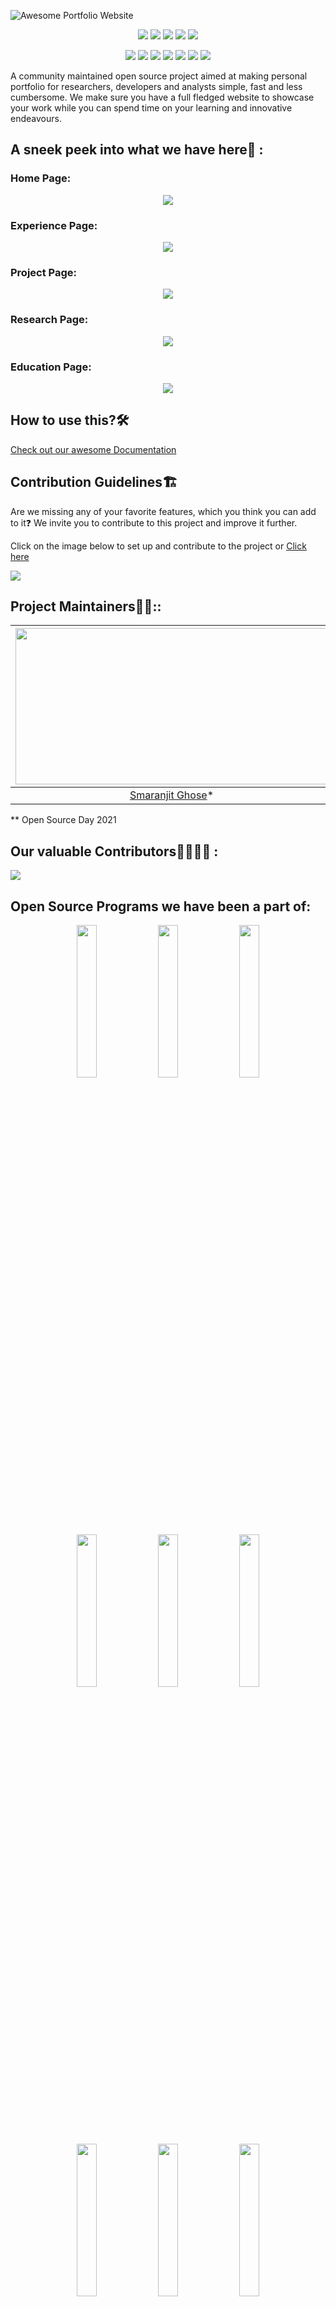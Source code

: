 ![Awesome Portfolio Website](./readme_assets/banner_apw.png)

<div align="center">

<a href="https://github.com/ishantchoudhary/awesome-portfolio-websites"><img src="https://badges.frapsoft.com/os/v1/open-source.svg?v=103"></a>
<a href="https://github.com/ishantchoudhary/awesome-portfolio-websites"><img src="https://img.shields.io/badge/Built%20by-developers%20%3C%2F%3E-0059b3"></a>
<a href="https://github.com/ishantchoudhary/awesome-portfolio-websites"><img src="https://img.shields.io/static/v1.svg?label=Contributions&message=Welcome&color=yellow"></a>
<a href="https://github.com/ishantchoudhary/"><img src="https://img.shields.io/badge/Maintained%3F-yes-brightgreen.svg?v=103"></a>
<a href="https://github.com/ishantchoudhary/awesome-portfolio-websites/blob/master/LICENSE"><img src="https://img.shields.io/badge/license-MIT-blue.svg?v=103"></a>

<a href="https://github.com/ishantchoudhary/awesome-portfolio-websites/graphs/contributors"><img src="https://img.shields.io/github/contributors/ishantchoudhary/awesome-portfolio-websites?color=brightgreen"></a>
<a href="https://github.com/ishantchoudhary/awesome-portfolio-websites/stargazers"><img src="https://img.shields.io/github/stars/ishantchoudhary/awesome-portfolio-websites?color=0059b3"></a>
<a href="https://github.com/ishantchoudhary/awesome-portfolio-websites/network/members"><img src="https://img.shields.io/github/forks/ishantchoudhary/awesome-portfolio-websites?color=yellow"></a>
<a href="https://github.com/ishantchoudhary/awesome-portfolio-websites/issues"><img src="https://img.shields.io/github/issues/ishantchoudhary/awesome-portfolio-websites?color=0059b3"></a>
<a href="https://github.com/ishantchoudhary/awesome-portfolio-websites/issues?q=is%3Aissue+is%3Aclosed"><img src="https://img.shields.io/github/issues-closed-raw/ishantchoudhary/awesome-portfolio-websites?color=yellow"></a>
<a href="https://github.com/ishantchoudhary/awesome-portfolio-websites/pulls"><img src="https://img.shields.io/github/issues-pr/ishantchoudhary/awesome-portfolio-websites?color=brightgreen"></a>
<a href="https://github.com/ishantchoudhary/awesome-portfolio-websites/pulls?q=is%3Apr+is%3Aclosed"><img src="https://img.shields.io/github/issues-pr-closed-raw/ishantchoudhary/awesome-portfolio-websites?color=0059b3"></a>

</div>

A community maintained open source project aimed at making personal portfolio for researchers, developers and analysts simple, fast and less cumbersome. We make sure you have a full fledged website to showcase your work while you can spend time on your learning and innovative endeavours.

## A sneek peek into what we have here🙈 :

### Home Page:

<p align="center"><img src="./readme_assets/Home_Page.gif"></p>

### Experience Page:

<p align="center"><img src="./readme_assets/Experience_Page.gif"></p>

### Project Page:

<p align="center"><img src="./readme_assets/Project_Page.gif"></p>

### Research Page:

<p align="center"><img src="./readme_assets/Research_Page.gif"></p>

### Education Page:

<p align="center"><img src="./readme_assets/Education_Page.gif"></p>

## How to use this?🛠

[Check out our awesome Documentation](https://ishantchoudhary.github.io/awesome-portfolio-websites/)

## Contribution Guidelines🏗

Are we missing any of your favorite features, which you think you can add to it❓ We invite you to contribute to this project and improve it further.

Click on the image below to set up and contribute to the project or [Click here](https://github.com/ishantchoudhary/awesome-portfolio-websites/blob/master/CONTRIBUTING.md)

<a href = "https://github.com/ishantchoudhary/awesome-portfolio-websites/blob/master/CONTRIBUTING.md">
<img src = "./readme_assets/Contribution.png"></a>

## Project Maintainers👨🏫::

| <img src = "https://avatars2.githubusercontent.com/u/46641503?v=4" width = 500 height = 250> | <img src = "https://avatars2.githubusercontent.com/u/40017559?v=4" width = 500 height = 250> | <img src = "./readme_assets/srv.jpg" width = 500 height = 250> |
| :------------------------------------------------------------------------------------------: | :------------------------------------------------------------------------------------------: | :------------------------------------------------------------: |
|                    [Smaranjit Ghose](https://github.com/ishantchoudhary)\*                    |                        [Anush Bhatia](https://github.com/anushbhatia)                        |     [Srividya Inampudi](https://github.com/sriinampudi)\*      |

\*\* Open Source Day 2021

## Our valuable Contributors👩‍💻👨‍💻 :

<a href="https://github.com/ishantchoudhary/awesome-portfolio-websites/graphs/contributors">
  <img src="https://contributors-img.web.app/image?repo=ishantchoudhary/awesome-portfolio-websites" />
</a>

## Open Source Programs we have been a part of:

<p align="center">
<a href="https://scodein.tech/"><img src="./readme_assets/open_source_programs/sci.png" width= "25%"/></a>
<a href="https://hakincodes.tech/"><img src="./readme_assets/open_source_programs/ch.png" width= "25%"/></a>
<a href="https://njackwinterofcode.github.io/"><img src="./readme_assets/open_source_programs/nwoc.png" width= "25%" /></a>
<a href="https://devscript.tech/woc/"><img src="./readme_assets/open_source_programs/dwoc.png" width="25%"></a>
<a href="https://mexili.github.io/winter_of_code/#/"><img src="./readme_assets/open_source_programs/mwoc.png" width="25%"></a>
<a href="https://crosswoc.ieeedtu.in/"><img src="./readme_assets/open_source_programs/crosswoc.png" width="25%"></a>
<a href="https://letsgrowmore.in/soc/"><img src="./readme_assets/open_source_programs/lgmsoc.png" width="25%"></a>
<a href="https://devincept.codes/"><img src="./readme_assets/open_source_programs/devincept.gif" width="25%"></a>
<a href="https://ghc.anitab.org/programs-and-awards/open-source-day/"><img src="./readme_assets/open_source_programs/OSD.jpg" width="25%"></a>
</p>
